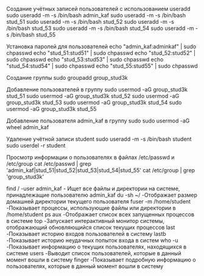 Создание учётных записей пользователей с использованием useradd
sudo useradd -m -s /bin/bash admin_kaf
sudo useradd -m -s /bin/bash stud_51
sudo useradd -m -s /bin/bash stud_52
sudo useradd -m -s /bin/bash stud_53
sudo useradd -m -s /bin/bash stud_54
sudo useradd -m -s /bin/bash stud_55


Установка паролей для пользователей
echo "admin_kaf:adminkaf" | sudo chpasswd
echo "stud_51:stud51" | sudo chpasswd
echo "stud_52:stud52" | sudo chpasswd
echo "stud_53:stud53" | sudo chpasswd
echo "stud_54:stud54" | sudo chpasswd
echo "stud_55:stud55" | sudo chpasswd


Создание группы
sudo groupadd group_stud3k

Добавление пользователей в группу
sudo usermod -aG group_stud3k stud_51
sudo usermod -aG group_stud3k stud_52
sudo usermod -aG group_stud3k stud_53
sudo usermod -aG group_stud3k stud_54
sudo usermod -aG group_stud3k stud_55

Добавление пользователя admin_kaf в группу sudo
sudo usermod -aG wheel admin_kaf

Удаление учётной записи student
sudo useradd -m -s /bin/bash student 
sudo userdel -r student

Просмотр информации о пользователях в файлах /etc/passwd и /etc/group
cat /etc/passwd | grep 'admin_kaf\|stud_51\|stud_52\|stud_53\|stud_54\|stud_55'
cat /etc/group | grep 'group_stud3k'


find / -user admin_kaf - Ищет все файлы и директории на системе, принадлежащие пользователю admin_kaf
du -sh ~/ -Отображает размер домашней директории текущего пользователя
fuser -m /home/student -Показывает процессы, использующие файлы или директории в /home/student
ps aux -Отображает список всех запущенных процессов в системе
top -Запускает интерактивный монитор системы, отображающий обновляющийся список текущих процессов
last -Показывает историю входов пользователей в систему
lastb -Показывает историю неудачных попыток входа в систем
who -u -Показывает информацию о текущих пользователях, находящихся в системе
users -Выводит список пользователей, которые в данный момент вошли в систему
finger -Показывает подробную информацию о пользователях, которые в данный момент вошли в систему

